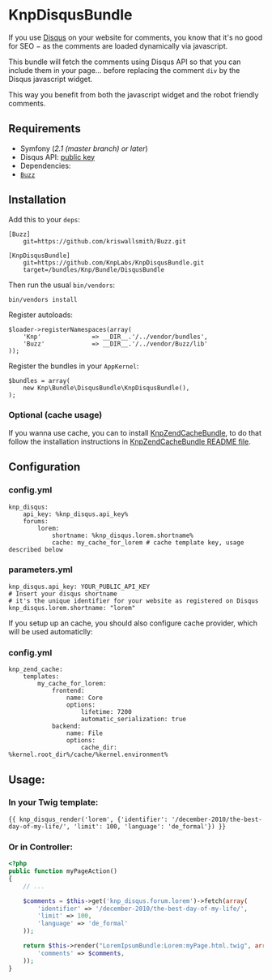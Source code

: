 # KnpDisqusBundle

If you use [Disqus](http://disqus.com) on your website for comments, you know that it's no good for SEO − as the comments are loaded dynamically via javascript.

This bundle will fetch the comments using Disqus API so that you can include them in your page… before replacing the comment `div` by the Disqus javascript widget.

This way you benefit from both the javascript widget and the robot friendly comments.

## Requirements

* Symfony (_2.1 (master branch) or later_)
* Disqus API: [public key](http://disqus.com/api/applications/register/)
* Dependencies:
 * [`Buzz`](https://github.com/kriswallsmith/Buzz)

## Installation

Add this to your `deps`:

    [Buzz]
        git=https://github.com/kriswallsmith/Buzz.git

    [KnpDisqusBundle]
        git=https://github.com/KnpLabs/KnpDisqusBundle.git
        target=/bundles/Knp/Bundle/DisqusBundle

Then run the usual `bin/vendors`:

    bin/vendors install

Register autoloads:

    $loader->registerNamespaces(array(
        'Knp'              => __DIR__.'/../vendor/bundles',
        'Buzz'             => __DIR__.'/../vendor/Buzz/lib'
    ));

Register the bundles in your `AppKernel`:

    $bundles = array(
        new Knp\Bundle\DisqusBundle\KnpDisqusBundle(),
    );

### Optional (cache usage)

If you wanna use cache, you can to install [KnpZendCacheBundle](https://github.com/KnpLabs/KnpZendCacheBundle), to do that follow the installation instructions in [KnpZendCacheBundle README file](https://github.com/KnpLabs/KnpZendCacheBundle/blob/master/README.markdown).

## Configuration

### config.yml

    knp_disqus:
        api_key: %knp_disqus.api_key%
        forums:
            lorem:
                shortname: %knp_disqus.lorem.shortname%
                cache: my_cache_for_lorem # cache template key, usage described below

### parameters.yml

    knp_disqus.api_key: YOUR_PUBLIC_API_KEY
    # Insert your disqus shortname
    # it's the unique identifier for your website as registered on Disqus
    knp_disqus.lorem.shortname: "lorem"

If you setup up an cache, you should also configure cache provider, which will be used automaticlly:

### config.yml
    knp_zend_cache:
        templates:
            my_cache_for_lorem:
                frontend:
                    name: Core
                    options:
                        lifetime: 7200
                        automatic_serialization: true
                backend:
                    name: File
                    options:
                        cache_dir: %kernel.root_dir%/cache/%kernel.environment%

## Usage:

### In your Twig template:

```jinja
{{ knp_disqus_render('lorem', {'identifier': '/december-2010/the-best-day-of-my-life/', 'limit': 100, 'language': 'de_formal'}) }}
```

### Or in Controller:

```php
<?php
public function myPageAction()
{
    // ...

    $comments = $this->get('knp_disqus.forum.lorem')->fetch(array(
        'identifier' => '/december-2010/the-best-day-of-my-life/',
        'limit' => 100,
        'language' => 'de_formal'
    ));

    return $this->render("LoremIpsumBundle:Lorem:myPage.html.twig", array(
        'comments' => $comments,
    ));
}
```
